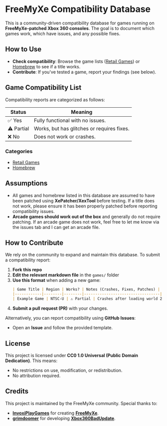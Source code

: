 # FreeMyXe Compatibility Database

This is a community-driven compatibility database for games running on **FreeMyXe-patched Xbox 360 consoles**. The goal is to document which games work, which have issues, and any possible fixes.

## How to Use
- **Check compatibility**: Browse the game lists ([Retail Games](/Retail.md)) or [Homebrew](/Homebrew.md) to see if a title works.
- **Contribute**: If you've tested a game, report your findings (see below).

## Game Compatibility List
Compatibility reports are categorized as follows:

| Status | Meaning |
|--------|---------|
| ✅ Yes | Fully functional with no issues. |
| ⚠️ Partial | Works, but has glitches or requires fixes. |
| ❌ No | Does not work or crashes. |

### Categories
- [Retail Games](/Retail.md)
- [Homebrew](/Homebrew.md)

## Assumptions
- All games and homebrew listed in this database are assumed to have been patched using **XePatcher/XexTool** before testing. If a title does not work, please ensure it has been properly patched before reporting compatibility issues.
- **Arcade games should work out of the box** and generally do not require patching. If an arcade game does not work, feel free to let me know via the issues tab and I can get an arcade file.

## How to Contribute
We rely on the community to expand and maintain this database. To submit a compatibility report:

1. **Fork this repo**
2. **Edit the relevant markdown file** in the `games/` folder
3. **Use this format** when adding a new game:
   ```md
   | Game Title | Region | Works? | Notes (Crashes, Fixes, Patches) |
   |------------|--------|--------|----------------------------------|
   | Example Game | NTSC-U | ⚠️ Partial | Crashes after loading world 2 |
   ```
4. **Submit a pull request (PR)** with your changes.

Alternatively, you can report compatibility using **GitHub Issues**:
- Open an **Issue** and follow the provided template.

## License
This project is licensed under **CC0 1.0 Universal (Public Domain Dedication)**. This means:
- No restrictions on use, modification, or redistribution.
- No attribution required.

## Credits
This project is maintained by the FreeMyXe community. Special thanks to:
- [**InvoxiPlayGames**](https://github.com/InvoxiPlayGames) for creating [**FreeMyXe**](https://github.com/InvoxiPlayGames/FreeMyXe).
- [**grimdoomer**](https://github.com/grimdoomer) for developing [**Xbox360BadUpdate**](https://github.com/grimdoomer/Xbox360BadUpdate).

